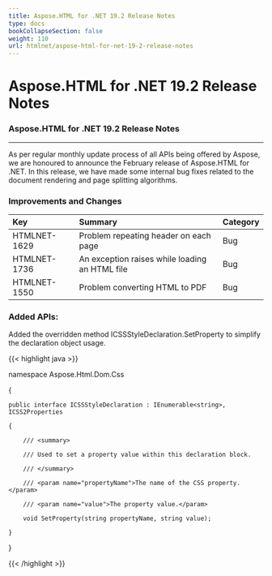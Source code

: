 ```yaml
---
title: Aspose.HTML for .NET 19.2 Release Notes
type: docs
bookCollapseSection: false
weight: 110
url: htmlnet/aspose-html-for-net-19-2-release-notes
---
```


# **Aspose.HTML for .NET 19.2 Release Notes**
### **Aspose.HTML for .NET 19.2 Release Notes**
-----
As per regular monthly update process of all APIs being offered by Aspose, we are honoured to announce the February release of Aspose.HTML for .NET. In this release, we have made some internal bug fixes related to the document rendering and page splitting algorithms. 
### **Improvements and Changes**

|**Key**|**Summary**|**Category**|
| :- | :- | :- |
|HTMLNET-1629|Problem repeating header on each page|Bug|
|HTMLNET-1736|An exception raises while loading an HTML file|Bug|
|HTMLNET-1550|Problem converting HTML to PDF|Bug|
### **Added APIs:**
Added the overridden method ICSSStyleDeclaration.SetProperty to simplify the declaration object usage.

{{< highlight java >}}

 namespace Aspose.Html.Dom.Css

{

    public interface ICSSStyleDeclaration : IEnumerable<string>, ICSS2Properties

    {

        /// <summary>

        /// Used to set a property value within this declaration block.

        /// </summary>

        /// <param name="propertyName">The name of the CSS property.</param>

        /// <param name="value">The property value.</param>

        void SetProperty(string propertyName, string value);

    }

}

{{< /highlight >}}
